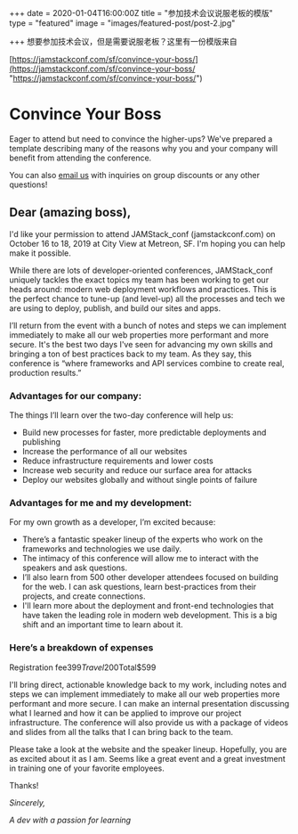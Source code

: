 +++
date = 2020-01-04T16:00:00Z
title = "参加技术会议说服老板的模版"
type = "featured"
image =  "images/featured-post/post-2.jpg"

+++
想要参加技术会议，但是需要说服老板？这里有一份模版来自

[https://jamstackconf.com/sf/convince-your-boss/](https://jamstackconf.com/sf/convince-your-boss/ "https://jamstackconf.com/sf/convince-your-boss/")

# Convince Your Boss

Eager to attend but need to convince the higher-ups? We've prepared a template describing many of the reasons why you and your company will benefit from attending the conference.

You can also [email us](mailto:info@jamstackconf.com) with inquiries on group discounts or any other questions!

## Dear __(amazing boss)__,

I'd like your permission to attend JAMStack_conf (jamstackconf.com) on October 16 to 18, 2019 at City View at Metreon, SF. I'm hoping you can help make it possible.

While there are lots of developer-oriented conferences, JAMStack_conf uniquely tackles the exact topics my team has been working to get our heads around: modern web deployment workflows and practices. This is the perfect chance to tune-up (and level-up) all the processes and tech we are using to deploy, publish, and build our sites and apps.

I’ll return from the event with a bunch of notes and steps we can implement immediately to make all our web properties more performant and more secure. It's the best two days I've seen for advancing my own skills and bringing a ton of best practices back to my team. As they say, this conference is “where frameworks and API services combine to create real, production results.”

### Advantages for our company:

The things I’ll learn over the two-day conference will help us:

* Build new processes for faster, more predictable deployments and publishing
* Increase the performance of all our websites
* Reduce infrastructure requirements and lower costs
* Increase web security and reduce our surface area for attacks
* Deploy our websites globally and without single points of failure

### Advantages for me and my development:

For my own growth as a developer, I’m excited because:

* There’s a fantastic speaker lineup of the experts who work on the frameworks and technologies we use daily.
* The intimacy of this conference will allow me to interact with the speakers and ask questions.
* I’ll also learn from 500 other developer attendees focused on building for the web. I can ask questions, learn best-practices from their projects, and create connections.
* I'll learn more about the deployment and front-end technologies that have taken the leading role in modern web development. This is a big shift and an important time to learn about it.

### Here’s a breakdown of expenses

Registration fee$399Travel$200Total$599

I'll bring direct, actionable knowledge back to my work, including notes and steps we can implement immediately to make all our web properties more performant and more secure. I can make an internal presentation discussing what I learned and how it can be applied to improve our project infrastructure. The conference will also provide us with a package of videos and slides from all the talks that I can bring back to the team.

Please take a look at the website and the speaker lineup. Hopefully, you are as excited about it as I am. Seems like a great event and a great investment in training one of your favorite employees.

Thanks!

_Sincerely,_

_A dev with a passion for learning_